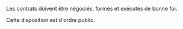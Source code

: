 Les contrats doivent être négociés, formés et exécutés de bonne foi. 


  

 Cette disposition est d'ordre public. 


  
